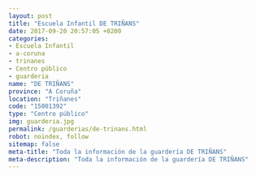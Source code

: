 ```yaml
---
layout: post
title: "Escuela Infantil DE TRIÑANS"
date: 2017-09-20 20:57:05 +0200
categories:
- Escuela Infantil
- a-coruna
- trinanes
- Centro público
- guarderia
name: "DE TRIÑANS"
province: "A Coruña"
location: "Triñanes"
code: "15001392"
type: "Centro público"
img: guarderia.jpg
permalink: /guarderias/de-trinans.html
robot: noindex, follow
sitemap: false
meta-title: "Toda la información de la guardería DE TRIÑANS"
meta-description: "Toda la información de la guardería DE TRIÑANS"
---
```

